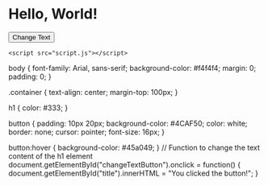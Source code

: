 <!DOCTYPE html>
<html lang="en">
<head>
    <meta charset="UTF-8">
    <meta name="viewport" content="width=device-width, initial-scale=1.0">
    <title>Simple HTML, CSS, JS Example</title>
    <link rel="stylesheet" href="style.css">
</head>
<body>
    <div class="container">
        <h1 id="title">Hello, World!</h1>
        <button id="changeTextButton">Change Text</button>
    </div>

    <script src="script.js"></script>
</body>
</html>
body {
    font-family: Arial, sans-serif;
    background-color: #f4f4f4;
    margin: 0;
    padding: 0;
}

.container {
    text-align: center;
    margin-top: 100px;
}

h1 {
    color: #333;
}

button {
    padding: 10px 20px;
    background-color: #4CAF50;
    color: white;
    border: none;
    cursor: pointer;
    font-size: 16px;
}

button:hover {
    background-color: #45a049;
}
// Function to change the text content of the h1 element
document.getElementById("changeTextButton").onclick = function() {
    document.getElementById("title").innerHTML = "You clicked the button!";
}

